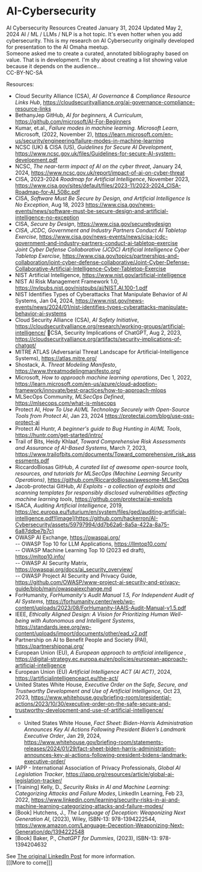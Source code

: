 # AI-Cybersecurity
AI Cybersecurity Resources
Created January 31, 2024
Updated May 2, 2024
AI / ML / LLMs / NLP is a hot topic. It's even hotter when you add cybersecurity. 
This is my research on AI Cybersecurity originally developed for presentation to the AI Omaha meetup. <br />
Someone asked me to create a curated, annotated bibliography based on value. That is in development. I'm shy about creating a list showing value because it depends on the audience...<br />
CC-BY-NC-SA

Resources:
- Cloud Security Alliance (CSA), <i>AI Governance & Compliance Resource Links Hub</i>, https://cloudsecurityalliance.org/ai-governance-compliance-resource-links
- BethanyJep GitHub, <i>AI for beginners, A Curriculum</i>, https://github.com/microsoft/AI-For-Beginners
- Kumar, et.al., <i>Failure modes in machine learning. Microsoft Learn</i>, Microsoft, (2022, November 2), https://learn.microsoft.com/en-us/security/engineering/failure-modes-in-machine-learning 
- NCSC (UK) & CISA (US), <i>Guidelines for Secure AI Development</i>, https://www.ncsc.gov.uk/files/Guidelines-for-secure-AI-system-development.pdf
- NCSC, <i>The near-term impact of AI on the cyber threat</i>, January 24, 2024, https://www.ncsc.gov.uk/report/impact-of-ai-on-cyber-threat 
- CISA, 2023-2024 <i>Roadmap for Artificial Intelligence</i>, November 2023, https://www.cisa.gov/sites/default/files/2023-11/2023-2024_CISA-Roadmap-for-AI_508c.pdf
- CISA, <i>Software Must Be Secure by Design, and Artificial Intelligence Is No Exception</i>, Aug 18, 2023 https://www.cisa.gov/news-events/news/software-must-be-secure-design-and-artificial-intelligence-no-exception
- CISA, <i>Secure by Design</i>, https://www.cisa.gov/securebydesign
- <i>CISA, JCDC, Government and Industry Partners Conduct AI Tabletop Exercise</i>, https://www.cisa.gov/news-events/news/cisa-jcdc-government-and-industry-partners-conduct-ai-tabletop-exercise </br><i>Joint Cyber Defense Collaborative (JCDC) Artificial Intelligence Cyber Tabletop Exercise</i>, https://www.cisa.gov/topics/partnerships-and-collaboration/joint-cyber-defense-collaborative/Joint-Cyber-Defense-Collaborative-Artificial-Intelligence-Cyber-Tabletop-Exercise
- NIST Artificial Intelligence, https://www.nist.gov/artificial-intelligence
- NIST AI Risk Management Framework 1.0, https://nvlpubs.nist.gov/nistpubs/ai/NIST.AI.100-1.pdf
- NIST Identifies Types of Cyberattacks That Manipulate Behavior of AI Systems, Jan 04, 2024, https://www.nist.gov/news-events/news/2024/01/nist-identifies-types-cyberattacks-manipulate-behavior-ai-systems
- Cloud Security Alliance (CSA), <i>AI Safety Initiative</i>, https://cloudsecurityalliance.org/research/working-groups/artificial-intelligence/ CSA, Security Implications of ChatGPT, Aug 2, 2023, https://cloudsecurityalliance.org/artifacts/security-implications-of-chatgpt/ 
- MITRE ATLAS (Adversarial Threat Landscape for Artificial-Intelligence Systems), https://atlas.mitre.org/
- Shostack, A. <i>Threat Modeling Manifesto</i>, https://www.threatmodelingmanifesto.org/
- Microsoft, <i>How to approach machine learning operations</i>, Dec 1, 2022, https://learn.microsoft.com/en-us/azure/cloud-adoption-framework/innovate/best-practices/how-to-approach-mlops
- MLSecOps Community, <i>MLSecOps Defined</i>, https://mlsecops.com/what-is-mlsecops
- Protect AI, <i>How To Use AI/ML Technology Securely with Open-Source Tools from Protect AI</i>, Jan 23, 2024 https://protectai.com/blog/use-oss-protect-ai
- Protect AI Huntr, <i>A beginner's guide to Bug Hunting in AI/ML Tools</i>, https://huntr.com/get-started/intro/
- Trail of Bits, Heidy Khlaaf, <i>Toward Comprehensive Risk Assessments and Assurance of AI-Based Systems</i>, March 7, 2023, https://www.trailofbits.com/documents/Toward_comprehensive_risk_assessments.pdf
- RiccardoBiosas GitHub, <i>A curated list of awesome open-source tools, resources, and tutorials for MLSecOps (Machine Learning Security Operations)</i>, https://github.com/RiccardoBiosas/awesome-MLSecOps
- Jacob-protectai GitHub, <i>AI Exploits - a collection of exploits and scanning templates for responsibly disclosed vulnerabilities affecting machine learning tools</i>, https://github.com/protectai/ai-exploits
- ISACA, <i>Auditing Artificial Intelligence</i>, 2019, https://ec.europa.eu/futurium/en/system/files/ged/auditing-artificial-intelligence.pdf![image](https://github.com/hackerron/AI-Cybersecurity/assets/59797994/dd7b62a6-8a5a-422a-8a75-6a87ddbe7b7c)
- OWASP AI Exchange, https://owaspai.org/ <br />
  -- OWASP Top 10  for LLM Applications, https://llmtop10.com/ <br />
  -- OWASP Machine Learning Top 10 (2023 ed draft), https://mltop10.info/ <br />
  -- OWASP AI Security Matrix, https://owaspai.org/docs/ai_security_overview/ <br />
  -- OWASP Project AI Security and Privacy Guide, https://github.com/OWASP/www-project-ai-security-and-privacy-guide/blob/main/owaspaiexchange.md <br />
- ForHumanity, <i>ForHumanity's Audit Manual 1.5, For Independent Audit of AI Systems</i>, https://forhumanity.center/web/wp-content/uploads/2023/08/ForHumanity-IAAIS-Audit-Manual-v1.5.pdf
- IEEE, <i>Ethically Aligned Design: A Vision for Prioritizing Human Well-being with Autonomous and Intelligent Systems</i>, https://standards.ieee.org/wp-content/uploads/import/documents/other/ead_v2.pdf
- Partnership on AI to Benefit People and Society (PAI), https://partnershiponai.org/
- European Union (EU), <i>A European approach to artificial intelligence </i>, https://digital-strategy.ec.europa.eu/en/policies/european-approach-artificial-intelligence
- European Union (EU) <i>Artificial Intelligence ACT (AI ACT)</i>, 2024, https://artificialintelligenceact.eu/the-act/
- United States White House, <i>Executive Order on the Safe, Secure, and Trustworthy Development and Use of Artificial Intelligence</i>, Oct 23, 2023, https://www.whitehouse.gov/briefing-room/presidential-actions/2023/10/30/executive-order-on-the-safe-secure-and-trustworthy-development-and-use-of-artificial-intelligence/
- - United States White House, <i>Fact Sheet: Biden-⁠Harris Administration Announces Key AI Actions Following President Biden’s Landmark Executive Order</i>, Jan 29, 2024, https://www.whitehouse.gov/briefing-room/statements-releases/2024/01/29/fact-sheet-biden-harris-administration-announces-key-ai-actions-following-president-bidens-landmark-executive-order/
- IAPP - International Association of Privacy Professionals, <i>Global AI Legislation Tracker</i>, https://iapp.org/resources/article/global-ai-legislation-tracker/
- [Training] Kelly, D., <i>Security Risks in AI and Machine Learning: Categorizing Attacks and Failure Modes</i>, LinkedIn Learning, Feb 23, 2022, https://www.linkedin.com/learning/security-risks-in-ai-and-machine-learning-categorizing-attacks-and-failure-modes/
- [Book] Hutchens, J., <i>The Language of Deception: Weaponizing Next Generation AI</i>, (2023), Wiley, ISBN-13: 978-1394222544, https://www.amazon.com/Language-Deception-Weaponizing-Next-Generation/dp/1394222548 
- [Book] Baker, P., <i>ChatGPT for Dummies</i>, (2023), ISBN-13: 978-1394204632

See <a href="https://www.linkedin.com/feed/update/urn:li:activity:7160047820777877504/">The original LinkedIn Post</a> for more information.<br />
[[[More to come]]]
